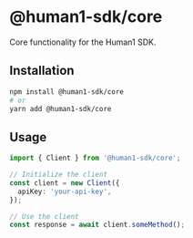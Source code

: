 # @human1-sdk/core

Core functionality for the Human1 SDK.

## Installation

```bash
npm install @human1-sdk/core
# or
yarn add @human1-sdk/core
```

## Usage

```typescript
import { Client } from '@human1-sdk/core';

// Initialize the client
const client = new Client({
  apiKey: 'your-api-key',
});

// Use the client
const response = await client.someMethod();
``` 